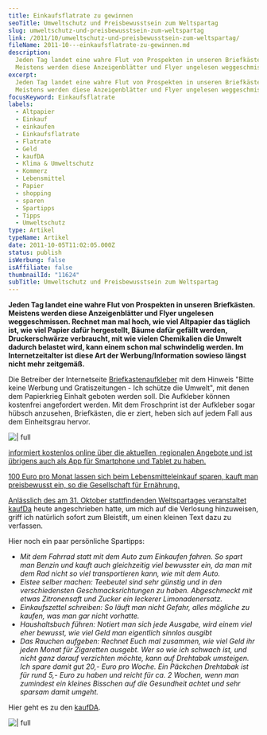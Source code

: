 ```yaml
---
title: Einkaufsflatrate zu gewinnen
seoTitle: Umweltschutz und Preisbewusstsein zum Weltspartag
slug: umweltschutz-und-preisbewusstsein-zum-weltspartag
link: /2011/10/umweltschutz-und-preisbewusstsein-zum-weltspartag/
fileName: 2011-10---einkaufsflatrate-zu-gewinnen.md
description:
  Jeden Tag landet eine wahre Flut von Prospekten in unseren Briefkästen.
  Meistens werden diese Anzeigenblätter und Flyer ungelesen weggeschmissen.
excerpt:
  Jeden Tag landet eine wahre Flut von Prospekten in unseren Briefkästen.
  Meistens werden diese Anzeigenblätter und Flyer ungelesen weggeschmissen.
focusKeyword: Einkaufsflatrate
labels:
  - Altpapier
  - Einkauf
  - einkaufen
  - Einkaufsflatrate
  - Flatrate
  - Geld
  - kaufDA
  - Klima & Umweltschutz
  - Kommerz
  - Lebensmittel
  - Papier
  - shopping
  - sparen
  - Spartipps
  - Tipps
  - Umweltschutz
type: Artikel
typeName: Artikel
date: 2011-10-05T11:02:05.000Z
status: publish
isWerbung: false
isAffiliate: false
thumbnailId: "11624"
subTitle: Umweltschutz und Preisbewusstsein zum Weltspartag
---
```


<strong>Jeden Tag landet eine wahre Flut von Prospekten in unseren Briefkästen.
Meistens werden diese Anzeigenblätter und Flyer ungelesen weggeschmissen.
Rechnet man mal hoch, wie viel Altpapier das täglich ist, wie viel Papier dafür
hergestellt, Bäume dafür gefällt werden, Druckerschwärze verbraucht, mit wie
vielen Chemikalien die Umwelt dadurch belastet wird, kann einem schon mal
schwindelig werden. Im Internetzeitalter ist diese Art der Werbung/Information
sowieso längst nicht mehr zeitgemäß.</strong>

Die Betreiber der Internetseite [Briefkastenaufkleber](http://www.kaufda.de) mit
dem Hinweis "Bitte keine Werbung und Gratiszeitungen - Ich schütze die Umwelt",
mit denen dem Papierkrieg Einhalt geboten werden soll. Die Aufkleber können
kostenfrei angefordert werden. Mit dem Froschprint ist der Aufkleber sogar
hübsch anzusehen, Briefkästen, die er ziert, heben sich auf jedem Fall aus dem
Einheitsgrau hervor.

![ | full](http://cardamonchai.files.wordpress.com/2011/10/bitte-keine-werbung-umwelt-frosch-aufkleber.png)

<a href="http://www.kaufda.de/umwelt/bitte-keine-werbung-aufkleber/"> informiert
kostenlos online über die aktuellen, regionalen Angebote und ist übrigens auch
als App für Smartphone und Tablet zu haben.

100 Euro pro Monat lassen sich beim Lebensmitteleinkauf sparen, kauft man
preisbewusst ein, so die Gesellschaft für Ernährung.

Anlässlich des am 31. Oktober stattfindenden Weltspartages veranstaltet
[kaufDa](http://www.kaufda.de) heute angeschrieben hatte, um mich auf die
Verlosung hinzuweisen, griff ich natürlich sofort zum Bleistift, um einen
kleinen Text dazu zu verfassen.

Hier noch ein paar persönliche Spartipps:

<ul><li><em>Mit dem Fahrrad statt mit dem Auto zum Einkaufen fahren.  So spart man Benzin und kauft auch gleichzeitig viel bewusster ein, da man mit dem Rad nicht so viel transportieren kann, wie mit dem Auto.</em></li><li><em>Eistee selber machen: Teebeutel sind sehr günstig und in den verschiedensten Geschmacksrichtungen zu haben. Abgeschmeckt mit etwas Zitronensaft und Zucker ein leckerer Limonadenersatz.</em></li><li><em>Einkaufszettel schreiben:  So läuft man nicht Gefahr, alles mögliche zu kaufen, was man gar nicht vorhatte.</em></li><li><em>Haushaltsbuch führen: Notiert man sich jede Ausgabe, wird einem viel eher bewusst, wie viel Geld man eigentlich sinnlos ausgibt</em></li><li><em>Das Rauchen aufgeben: Rechnet Euch mal zusammen, wie viel Geld ihr jeden Monat für Zigaretten ausgebt. Wer so wie ich schwach ist, und nicht ganz darauf verzichten möchte, kann auf Drehtabak umsteigen. Ich spare damit gut 20,- Euro pro Woche. Ein Päckchen Drehtabak ist für rund 5,- Euro zu haben und reicht für ca.  2 Wochen, wenn man zumindest ein kleines Bisschen auf die Gesundheit achtet und sehr sparsam damit umgeht.</em></li></ul>

Hier geht es zu den
[kaufDA](http://www.kaufda.de/Einkaufstipps/Weltspartag-Spartippsammlung/).

![ | full](http://cardamonchai.files.wordpress.com/2011/10/einkaufsflatrate1.jpg)

<a href="http://www.kaufda.de">
